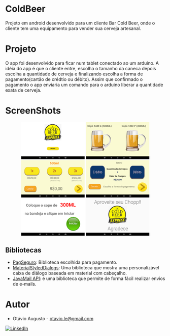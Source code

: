 # ColdBeer
Projeto em android desenvolvido para um cliente Bar Cold Beer, onde o cliente tem uma equipamento 
para vender sua cerveja artesanal.

# Projeto 
O app foi desenvolvido para ficar num tablet conectado ao um arduino.
A idéia do app é que o cliente entre, escolha o tamanho da caneca depois escolha a quantidade de cerveja e
finalizando escolha a forma de pagamento(cartão de crédtio ou débito). Assim que confirmado o pagamento o app enviaria 
um comando para o arduino liberar a quantidade exata de cerveja.

# ScreenShots
<p align="center">
  <img src="screenshots/tela1.png" width="200" alt="accessibility text">
  <img src="screenshots/tela2.png" width="200" alt="accessibility text">
  <img src="screenshots/tela3.png" width="200" alt="accessibility text">
  <img src="screenshots/tela4.png" width="200" alt="accessibility text">
  <img src="screenshots/tela5.png" width="200" alt="accessibility text">
  <img src="screenshots/tela6.png" width="200" alt="accessibility text">

</p>

## Bibliotecas
- [PagSeguro](https://devs.pagseguro.uol.com.br/docs/plugpag-moderninha-wifi-android): Biblioteca escolhida para pagamento.
- [MaterialStyledDialogs](https://github.com/javiersantos/MaterialStyledDialogs): Uma biblioteca que mostra uma  personalizável caixa de diálogo baseada em material com cabeçalho.
- [JavaMail API](https://javaee.github.io/javamail/Android): é uma biblioteca que permite de forma fácil realizar envios de e-mails.



# Autor
- Otávio Augusto - otavio.le@gmail.com </br>
 
[![LinkedIn](https://img.shields.io/badge/LinkedIn-Otávio%20Augusto-blue.svg)](https://www.linkedin.com/in/otavio-augusto-776861116/)